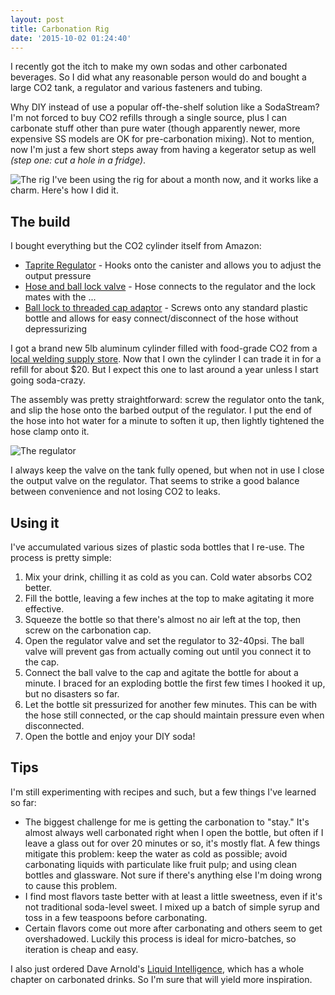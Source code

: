 ```yaml
---
layout: post
title: Carbonation Rig
date: '2015-10-02 01:24:40'
---
```


I recently got the itch to make my own sodas and other carbonated beverages. So I did what any reasonable person would do and bought a large CO2 tank, a regulator and various fasteners and tubing.

Why DIY instead of use a popular off-the-shelf solution like a SodaStream? I'm not forced to buy CO2 refills through a single source, plus I can carbonate stuff other than pure water (though apparently newer, more expensive SS models are OK for pre-carbonation mixing). Not to mention, now I'm just a few short steps away from having a kegerator setup as well *(step one: cut a hole in a fridge)*.

![The rig](https://res.cloudinary.com/meshulam/image/upload/c_scale,w_1000/v1443752186/2015-10-01_20.56.16_jzhnd2.jpg)
I've been using the rig for about a month now, and it works like a charm. Here's how I did it.

## The build

I bought everything but the CO2 cylinder itself from Amazon:

* [Taprite Regulator](http://www.amazon.com/gp/product/B008EKR0UG) - Hooks onto the canister and allows you to adjust the output pressure
* [Hose and ball lock valve](http://www.amazon.com/gp/product/B0064OI77Y) - Hose connects to the regulator and the lock mates with the ...
* [Ball lock to threaded cap adaptor](http://www.amazon.com/gp/product/B008071H8O) - Screws onto any standard plastic bottle and allows for easy connect/disconnect of the hose without depressurizing

I got a brand new 5lb aluminum cylinder filled with food-grade CO2 from a [local welding supply store](http://www.citywelding.com/). Now that I own the cylinder I can trade it in for a refill for about $20. But I expect this one to last around a year unless I start going soda-crazy.

The assembly was pretty straightforward: screw the regulator onto the tank, and slip the hose onto the barbed output of the regulator. I put the end of the hose into hot water for a minute to soften it up, then lightly tightened the hose clamp onto it.

![The regulator](https://res.cloudinary.com/meshulam/image/upload/c_scale,w_1200/v1443752185/2015-10-01_20.49.52_ckogxd.jpg)

I always keep the valve on the tank fully opened, but when not in use I close the output valve on the regulator. That seems to strike a good balance between convenience and not losing CO2 to leaks.

## Using it

I've accumulated various sizes of plastic soda bottles that I re-use. The process is pretty simple:

1. Mix your drink, chilling it as cold as you can. Cold water absorbs CO2 better.
2. Fill the bottle, leaving a few inches at the top to make agitating it more effective.
3. Squeeze the bottle so that there's almost no air left at the top, then screw on the carbonation cap.
4. Open the regulator valve and set the regulator to 32-40psi. The ball valve will prevent gas from actually coming out until you connect it to the cap.
5. Connect the ball valve to the cap and agitate the bottle for about a minute. I braced for an exploding bottle the first few times I hooked it up, but no disasters so far.
6. Let the bottle sit pressurized for another few minutes. This can be with the hose still connected, or the cap should maintain pressure even when disconnected.
7. Open the bottle and enjoy your DIY soda!

## Tips

I'm still experimenting with recipes and such, but a few things I've learned so far:

* The biggest challenge for me is getting the carbonation to "stay." It's almost always well carbonated right when I open the bottle, but often if I leave a glass out for over 20 minutes or so, it's mostly flat. A few things mitigate this problem: keep the water as cold as possible; avoid carbonating liquids with particulate like fruit pulp; and using clean bottles and glassware. Not sure if there's anything else I'm doing wrong to cause this problem.
* I find most flavors taste better with at least a little sweetness, even if it's not traditional soda-level sweet. I mixed up a batch of simple syrup and toss in a few teaspoons before carbonating.
* Certain flavors come out more after carbonating and others seem to get overshadowed. Luckily this process is ideal for micro-batches, so iteration is cheap and easy.

I also just ordered Dave Arnold's [Liquid Intelligence](http://www.amazon.com/Liquid-Intelligence-Science-Perfect-Cocktail/dp/0393089037), which has a whole chapter on carbonated drinks. So I'm sure that will yield more inspiration.